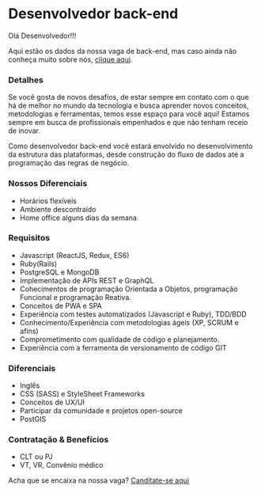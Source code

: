 # Desenvolvedor back-end

Olá Desenvolvedor!!!

Aqui estão os dados da nossa vaga de back-end, mas caso ainda não conheça muito sobre nós, [clique aqui](https://github.com/ecostage/vagas).

### Detalhes

Se você gosta de novos desafios, de estar sempre em contato com o que há de melhor no mundo da tecnologia e busca aprender novos conceitos, metodologias e ferramentas, temos esse espaço para você aqui!
Estamos sempre em busca de profissionais empenhados e que não tenham receio de inovar.

Como desenvolvedor back-end você estará envolvido no desenvolvimento da estrutura das plataformas, desde construção do fluxo de dados até a programação das regras de negócio.

### Nossos Diferenciais
- Horários flexíveis
- Ambiente descontraído
- Home office alguns dias da semana

### Requisitos
- Javascript (ReactJS, Redux, ES6)
- Ruby(Rails)
- PostgreSQL e MongoDB
- Implementação de APIs REST e GraphQL
- Cohecimentos de programação Orientada a Objetos, programação Funcional e programação Reativa.
- Conceitos de PWA e SPA
- Experiência com testes automatizados (Javascript e Ruby), TDD/BDD
- Conhecimento/Experiência com metodologias ágeis (XP, SCRUM e afins)
- Comprometimento com qualidade de código e planejamento.
- Experiência com a ferramenta de versionamento de código GIT

### Diferenciais
- Inglês
- CSS (SASS) e StyleSheet Frameworks
- Conceitos de UX/UI
- Participar da comunidade e projetos open-source
- PostGIS

### Contratação & Benefícios
- CLT ou PJ
- VT, VR, Convênio médico


Acha que se encaixa na nossa vaga?
[Canditate-se aqui](https://ecostage.breezy.hr/p/e599e2233364-desenvolvedor-front-end)
